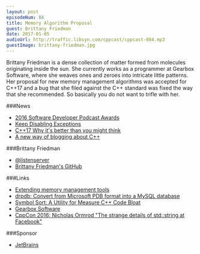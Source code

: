 ```yaml
---
layout: post
episodeNum: 84
title: Memory Algorithm Proposal
guest: Brittany Friedman
date: 2017-01-05
audioUrl: http://traffic.libsyn.com/cppcast/cppcast-084.mp3
guestImage: brittany-friedman.jpg
---
```


Brittany Friedman is a dense collection of matter formed from molecules originating inside the sun. She currently works as a programmer at Gearbox Software, where she weaves ones and zeroes into intricate little patterns. Her proposal for new memory management algorithms was accepted for C++17 and a bug that she filed against the C++ standard was fixed the way that she recommended. So basically you do not want to trifle with her.

###News

 - [2016 Software Developer Podcast Awards](https://simpleprogrammer.com/podcast-awards/)
 - [Keep Disabling Exceptions](http://seanmiddleditch.com/keep-disabling-exceptions/)
 - [C++17 Why it's better than you might think](http://www.levelofindirection.com/journal/2016/12/28/c17-why-its-better-than-you-might-think.html)
 - [A new way of blogging about C++](http://blog.klipse.tech/cpp/2016/12/29/blog-cpp.html)
 
###Brittany Friedman

 - [@listenserver](https://twitter.com/listenserver)
 - [Brittany Friedman's GitHub](https://github.com/briterator)
 
###Links

 - [Extending memory management tools](http://wg21.link/p0040)
 - [drpdb: Convert from Microsoft PDB format into a MySQL database](https://github.com/briterator/drpdb)
 - [Symbol Sort: A Utility for Measure C++ Code Bloat](http://gameangst.com/?p=320)
 - [Gearbox Software](http://www.gearboxsoftware.com/)
 - [CppCon 2016: Nicholas Ormrod "The strange details of std::string at Facebook"](https://www.youtube.com/watch?v=kPR8h4-qZdk)
 
###Sponsor

- [JetBrains](https://www.jetbrains.com/cpp/?utm_source=cppcast&utm_medium=podcast&utm_content=cppcast-podcast&utm_campaign=cpp)

